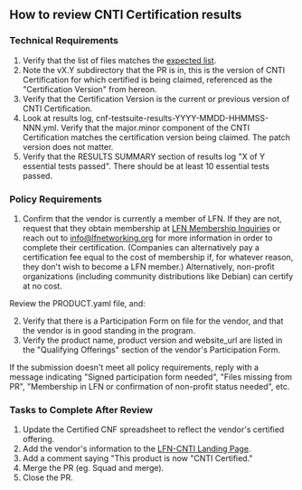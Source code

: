 ## How to review CNTI Certification results

### Technical Requirements

1. Verify that the list of files matches the [expected list](https://github.com/lfn-cnti/certification/blob/main/instructions.md#contents-of-the-pr).
1. Note the vX.Y subdirectory that the PR is in, this is the version of CNTI Certification for which certified is being claimed, referenced as the "Certification Version" from hereon.
1. Verify that the Certification Version is the current or previous version of CNTI Certification.
1. Look at results log, cnf-testsuite-results-YYYY-MMDD-HHMMSS-NNN.yml. Verify that the major.minor component of the CNTI Certification matches the certification version being claimed. The patch version does not matter.
1. Verify that the RESULTS SUMMARY section of results log "X of Y essential tests passed". There should be at least 10 essential tests passed.

### Policy Requirements
1. Confirm that the vendor is currently a member of LFN. If they are not, request that they obtain membership at [LFN Membership Inquiries](https://lfnetworking.org/join/) or reach out to info@lfnetworking.org for more information in order to complete their certification. (Companies can alternatively pay a certification fee equal to the cost of membership if, for whatever reason, they don't wish to become a LFN member.) Alternatively, non-profit organizations (including community distributions like Debian) can certify at no cost.

Review the PRODUCT.yaml file, and:

2. Verify that there is a Participation Form on file for the vendor, and that the vendor is in good standing in the program.
3. Verify the product name, product version and website_url are listed in the "Qualifying Offerings" section of the vendor's Participation Form.

If the submission doesn't meet all policy requirements, reply with a message indicating "Signed participation form needed", "Files missing from PR", "Membership in LFN or confirmation of non-profit status needed", etc.

### Tasks to Complete After Review
1. Update the Certified CNF spreadsheet to reflect the vendor's certified offering.
2. Add the vendor's information to the [LFN-CNTI Landing Page](https://lfnetworking.org/cloud-native-telecom-initiative).
3. Add a comment saying "This product is now "CNTI Certified."
4. Merge the PR (eg. Squad and merge).
5. Close the PR.
